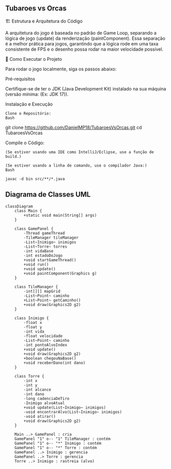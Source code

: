 ## Tubaroes vs Orcas

🏗️ Estrutura e Arquitetura do Código

A arquitetura do jogo é baseada no padrão de Game Loop, separando a lógica de jogo (update) da renderização (paintComponent).
Essa separação é a melhor prática para jogos, garantindo que a lógica rode em uma taxa consistente de FPS e o desenho possa rodar na maior velocidade possível.

🚀 Como Executar o Projeto

Para rodar o jogo localmente, siga os passos abaixo:

Pré-requisitos

Certifique-se de ter o JDK (Java Development Kit) instalado na sua máquina (versão mínima: (Ex: JDK 17)).

Instalação e Execução

    Clone o Repositório:
    Bash
git clone https://github.com/DanielMP18/TubaroesVsOrcas.git
cd TubaroesVsOrcas

Compile o Código:

    (Se estiver usando uma IDE como IntelliJ/Eclipse, use a função de build.)

    (Se estiver usando a linha de comando, use o compilador Java:)
    Bash

    javac -d bin src/**/*.java


## Diagrama de Classes UML

```mermaid
classDiagram
    class Main {
        +static void main(String[] args)
    }

    class GamePanel {
        -Thread gameThread
        -TileManager tileManager
        -List~Inimigo~ inimigos
        -List~Torre~ torres
        -int vidaBase
        -int estadoDoJogo
        +void startGameThread()
        +void run()
        +void update()
        +void paintComponent(Graphics g)
    }

    class TileManager {
        -int[][] mapGrid
        -List~Point~ caminho
        +List~Point~ getCaminho()
        +void draw(Graphics2D g2)
    }

    class Inimigo {
        -float x
        -float y
        -int vida
        -float velocidade
        -List~Point~ caminho
        -int pontoAlvoIndex
        +void update()
        +void draw(Graphics2D g2)
        +boolean chegouNaBase()
        +void receberDano(int dano)
    }

    class Torre {
        -int x
        -int y
        -int alcance
        -int dano
        -long cadenciaDeTiro
        -Inimigo alvoAtual
        +void update(List~Inimigo~ inimigos)
        -void encontrarAlvo(List~Inimigo~ inimigos)
        -void atirar()
        +void draw(Graphics2D g2)
    }

    Main ..> GamePanel : cria
    GamePanel "1" o-- "1" TileManager : contém
    GamePanel "1" o-- "*" Inimigo : contém
    GamePanel "1" o-- "*" Torre : contém
    GamePanel ..> Inimigo : gerencia
    GamePanel ..> Torre : gerencia
    Torre ..> Inimigo : rastreia (alvo)
